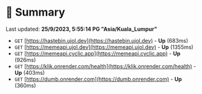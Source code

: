 # 📖 Summary
Last updated: **25/9/2023, 5:55:14 PG "Asia/Kuala_Lumpur"**

- `GET` [https://hastebin.ujol.dev](https://hastebin.ujol.dev) - **Up** (683ms)
- `GET` [https://memeapi.ujol.dev](https://memeapi.ujol.dev) - **Up** (1355ms)
- `GET` [https://memeapi.cyclic.app](https://memeapi.cyclic.app) - **Up** (926ms)
- `GET` [https://klik.onrender.com/health](https://klik.onrender.com/health) - **Up** (403ms)
- `GET` [https://dumb.onrender.com](https://dumb.onrender.com) - **Up** (360ms)
